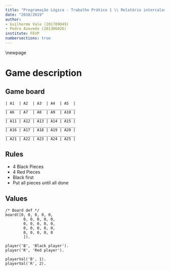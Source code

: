 ```yaml
---
title: "Programação Lógica - Trabalho Prático 1 \\ Relatório intercalar"
date: "2018/2019"
author: 
- Guilherme Vale (201709049)
- Pedro Azevedo (201306026)
institute: FEUP
numbersections: true
---
```


\newpage

# Game description

## Game board

~~~
| A1  | A2  | A3  | A4  | A5  |
_______________________________
| A6  | A7  | A8  | A9  | A10 |
_______________________________
| A11 | A12 | A13 | A14 | A15 |
_______________________________
| A16 | A17 | A18 | A19 | A20 |
_______________________________
| A21 | A22 | A23 | A24 | A25 |
~~~

## Rules

- 4 Black Pieces
- 4 Red Pieces
- Black first
- Put all pieces until all done

## Values

~~~
/* Board def */
board([0, 0, 0, 0, 0,
		0, 0, 0, 0, 0,
		0, 0, 0, 0, 0,
		0, 0, 0, 0, 0,
		0, 0, 0, 0, 0
		]).

player('B', 'Black player').
player('R', 'Red player').

playerVal('B', 1).
playerVal('R', 2).
~~~
